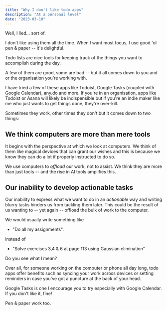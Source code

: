 ```yaml
---
title: "Why I don't like todo apps"
description: "At a personal level"
date: "2023-03-10"
---
```


Well, I lied... sort of.

I don't like using them all the time.
When I want most focus, I use good 'ol pen & paper -- it's delightful.

Todo lists are nice tools for keeping track of the things you want to accomplish
during the day.

A few of them are good, some are bad -- but it all comes down to you and or the organisation you're working with.

I have tried a few of these apps like Todoist, Google Tasks (coupled with Google Calendar), any.do and more.
If you're in an organisation, apps like Todoist or Asana will likely be indispensible but if you're an indie maker like me who just wants to get things done, they're over-kill.

Sometimes they work, other times they don't but it comes down to two things:

## We think computers are more than mere tools

It begins with the perspective at which we look at computers.
We think of them like magical devices that can grant our wishes and this is because we know they can do a lot if properly instructed to do so.

We use computers to _offload_ our work, not to assist. We think they are more than just tools -- and the rise in AI tools amplifies this.

## Our inability to develop actionable tasks

Our inability to express what we want to do in an _actionable_ way and writing blurry tasks hinders us from tackling them later.
This could be the result of us wanting to -- yet again -- offload the bulk of work to the computer.

We would usually write something like

- "Do all my assignments".

instead of

- "Solve exercises 3,4 & 6 at page 113 using Gaussian elimination"

Do you see what I mean?

Over all, for someone working on the computer or phone all day long, todo apps offer benefits such as syncing
your work across devices or setting reminders in case you've got a puncture at the back of your head.

Google Tasks is one I encourage you to try especially with Google Calendar. If you don't like it, fine!

Pen & paper work too.
